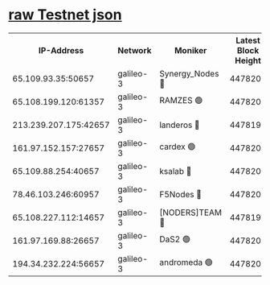 [raw Testnet json](https://rpc-check.androt.stavr.tech/androt/rpcandrot_result.json)
=

<table><tr><th>IP-Address</th><th>Network</th><th>Moniker</th><th>Latest Block Height</th><th>Earliest Block Height</th><th>Catching Up</th><th>Tx Index</th><th>Voting Power</th><th>Scan Time</th></tr><tr><td>65.109.93.35:50657</td><td>galileo-3</td><td>Synergy_Nodes 🔴</td><td>4478202</td><td>0</td><td>False</td><td>on</td><td>960606</td><td>2024-01-02T02:52:57.509926990UTC</td></tr><tr><td>65.108.199.120:61357</td><td>galileo-3</td><td>RAMZES 🟢</td><td>4478201</td><td>1</td><td>False</td><td>on</td><td>0</td><td>2024-01-02T02:52:46.632409231UTC</td></tr><tr><td>213.239.207.175:42657</td><td>galileo-3</td><td>landeros 🔴</td><td>4478199</td><td>2642001</td><td>False</td><td>on</td><td>73</td><td>2024-01-02T02:52:34.761714551UTC</td></tr><tr><td>161.97.152.157:27657</td><td>galileo-3</td><td>cardex 🟢</td><td>4478203</td><td>2945323</td><td>False</td><td>on</td><td>0</td><td>2024-01-02T02:52:57.895867987UTC</td></tr><tr><td>65.109.88.254:40657</td><td>galileo-3</td><td>ksalab 🔴</td><td>4478200</td><td>3000356</td><td>False</td><td>on</td><td>31620</td><td>2024-01-02T02:52:42.159988798UTC</td></tr><tr><td>78.46.103.246:60957</td><td>galileo-3</td><td>F5Nodes 🔴</td><td>4478203</td><td>3057001</td><td>False</td><td>off</td><td>24</td><td>2024-01-02T02:52:58.233109326UTC</td></tr><tr><td>65.108.227.112:14657</td><td>galileo-3</td><td>[NODERS]TEAM 🔴</td><td>4478199</td><td>3176323</td><td>False</td><td>on</td><td>959621</td><td>2024-01-02T02:52:35.086594983UTC</td></tr><tr><td>161.97.169.88:26657</td><td>galileo-3</td><td>DaS2 🟢</td><td>4478200</td><td>4326001</td><td>False</td><td>on</td><td>0</td><td>2024-01-02T02:52:41.813637615UTC</td></tr><tr><td>194.34.232.224:56657</td><td>galileo-3</td><td>andromeda 🟢</td><td>4478200</td><td>4378200</td><td>False</td><td>off</td><td>0</td><td>2024-01-02T02:52:41.532990531UTC</td></tr></table>

